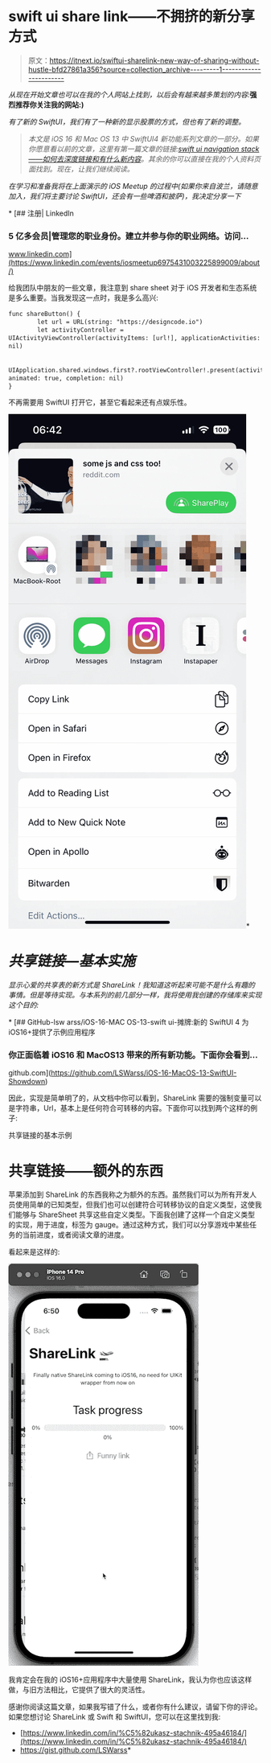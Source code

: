 # swift ui share link——不拥挤的新分享方式

> 原文：<https://itnext.io/swiftui-sharelink-new-way-of-sharing-without-hustle-bfd27861a356?source=collection_archive---------1----------------------->

*从现在开始文章也可以在我的个人网站上找到，以后会有越来越多策划的内容:*[](https://verticalcoding.com/swift-project-in-2023/)**强烈推荐你关注我的网站:)**

*有了新的 SwiftUI，我们有了一种新的显示股票的方式，但也有了新的调整。*

> *本文是 iOS 16 和 Mac OS 13 中 SwiftUI4 新功能系列文章的一部分。如果你愿意看以前的文章，这里有第一篇文章的链接:[swift ui navigation stack——如何去深度链接和有什么新内容](https://medium.com/better-programming/swiftui-navigation-stack-how-to-deeplink-and-whats-new-64b1401cb9af)。其余的你可以直接在我的个人资料页面找到。现在，让我们继续阅读。*

*在学习和准备我将在上面演示的 iOS Meetup 的过程中(如果你来自波兰，请随意加入，我们将主要讨论 SwiftUI，还会有一些啤酒和披萨)，我决定分享一下*

*[](https://www.linkedin.com/events/iosmeetup6975431003225899009/about/) [## 注册| LinkedIn

### 5 亿多会员|管理您的职业身份。建立并参与你的职业网络。访问…

www.linkedin.com](https://www.linkedin.com/events/iosmeetup6975431003225899009/about/) 

给我团队中朋友的一些文章，我注意到 share sheet 对于 iOS 开发者和生态系统是多么重要。当我发现这一点时，我是多么高兴:

```
func shareButton() {		
		let url = URL(string: "https://designcode.io")
		let activityController = UIActivityViewController(activityItems: [url!], applicationActivities: nil)

		UIApplication.shared.windows.first?.rootViewController!.present(activityController, animated: true, completion: nil)
}
```

不再需要用 SwiftUI 打开它，甚至它看起来还有点娱乐性。

![](img/8e044e0474921a01726ca16064ecf4ec.png)*

# *共享链接—基本实施*

*显示心爱的共享表的新方式是 ShareLink！我知道这听起来可能不是什么有趣的事情。但是等待实现。与本系列的前几部分一样，我将使用我创建的存储库来实现这个目的:*

*[](https://github.com/LSWarss/iOS-16-MacOS-13-SwiftUI-Showdown) [## GitHub-lsw arss/iOS-16-MAC OS-13-swift ui-摊牌:新的 SwiftUI 4 为 iOS16+提供了示例应用程序

### 你正面临着 iOS16 和 MacOS13 带来的所有新功能。下面你会看到…

github.com](https://github.com/LSWarss/iOS-16-MacOS-13-SwiftUI-Showdown) 

因此，实现是简单明了的，从文档中你可以看到，ShareLink 需要的强制变量可以是字符串，Url，基本上是任何符合可转移的内容。下面你可以找到两个这样的例子:

共享链接的基本示例

# 共享链接——额外的东西

苹果添加到 ShareLink 的东西我称之为额外的东西。虽然我们可以为所有开发人员使用简单的已知类型，但我们也可以创建符合可转移协议的自定义类型，这使我们能够与 ShareSheet 共享这些自定义类型。下面我创建了这样一个自定义类型的实现，用于进度，标签为 gauge。通过这种方式，我们可以分享游戏中某些任务的当前进度，或者阅读文章的进度。

看起来是这样的:

![](img/61605fadc0223f518a1acad6164c8f0b.png)

我肯定会在我的 iOS16+应用程序中大量使用 ShareLink，我认为你也应该这样做，与旧方法相比，它提供了很大的灵活性。

感谢你阅读这篇文章，如果我写错了什么，或者你有什么建议，请留下你的评论。如果您想讨论 ShareLink 或 Swift 和 SwiftUI，您可以在这里找到我:

*   [https://www.linkedin.com/in/%C5%82ukasz-stachnik-495a46184/](https://www.linkedin.com/in/%C5%82ukasz-stachnik-495a46184/)
*   https://gist.github.com/LSWarss*